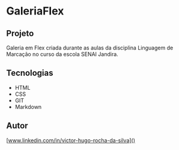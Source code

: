 # GaleriaFlex


## Projeto 
Galeria em Flex criada durante as aulas da disciplina Linguagem de Marcação no curso da escola SENAI Jandira.



## Tecnologias 
+ HTML
+ CSS
+ GIT
+ Markdown


## Autor
[www.linkedin.com/in/victor-hugo-rocha-da-silva]()
